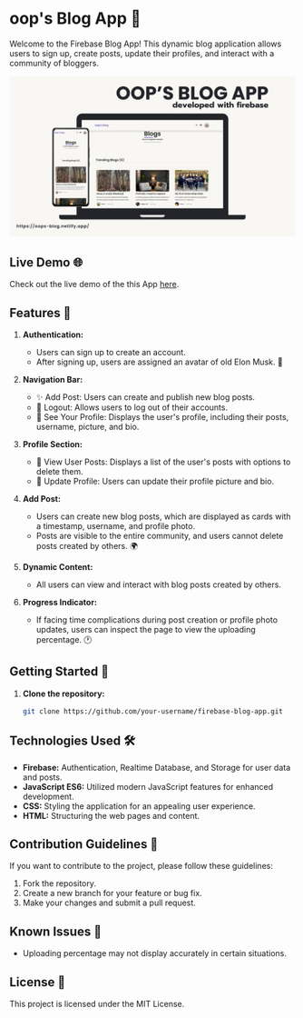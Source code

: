 # oop's Blog App 🚀

Welcome to the Firebase Blog App! This dynamic blog application allows users to sign up, create posts, update their profiles, and interact with a community of bloggers.

<img src="cover.svg" alt="Cover Image" style="border-radius: 10;">

## Live Demo 🌐

Check out the live demo of the this App [here](https://oops-blog.netlify.app/).
## Features 🌟

1. **Authentication:**
   - Users can sign up to create an account.
   - After signing up, users are assigned an avatar of old Elon Musk. 🚀

2. **Navigation Bar:**
   - ✨ Add Post: Users can create and publish new blog posts.
   - 🚪 Logout: Allows users to log out of their accounts.
   - 👤 See Your Profile: Displays the user's profile, including their posts, username, picture, and bio.

3. **Profile Section:**
   - 📖 View User Posts: Displays a list of the user's posts with options to delete them.
   - 🔄 Update Profile: Users can update their profile picture and bio.

4. **Add Post:**
   - Users can create new blog posts, which are displayed as cards with a timestamp, username, and profile photo.
   - Posts are visible to the entire community, and users cannot delete posts created by others. 🌍

5. **Dynamic Content:**
   - All users can view and interact with blog posts created by others.

6. **Progress Indicator:**
   - If facing time complications during post creation or profile photo updates, users can inspect the page to view the uploading percentage. 🕐

## Getting Started 🚦

1. **Clone the repository:**
   ```bash
   git clone https://github.com/your-username/firebase-blog-app.git
   ```

## Technologies Used 🛠️

- **Firebase:** Authentication, Realtime Database, and Storage for user data and posts.
- **JavaScript ES6:** Utilized modern JavaScript features for enhanced development.
- **CSS:** Styling the application for an appealing user experience.
- **HTML:** Structuring the web pages and content.

## Contribution Guidelines 🤝

If you want to contribute to the project, please follow these guidelines:

1. Fork the repository.
2. Create a new branch for your feature or bug fix.
3. Make your changes and submit a pull request.

## Known Issues 🚨

- Uploading percentage may not display accurately in certain situations.

## License 📝

This project is licensed under the MIT License.

